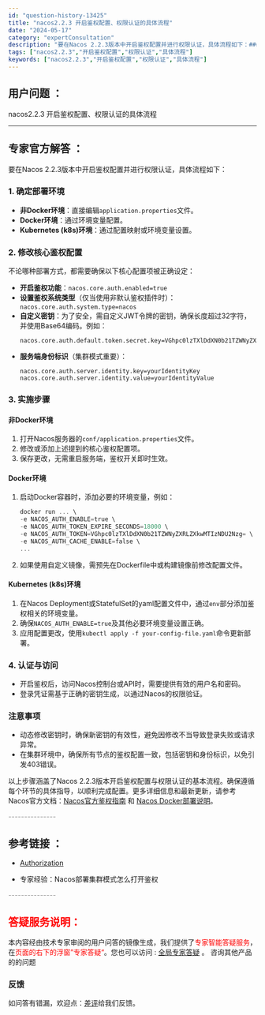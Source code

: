 ```yaml
---
id: "question-history-13425"
title: "nacos2.2.3 开启鉴权配置、权限认证的具体流程"
date: "2024-05-17"
category: "expertConsultation"
description: "要在Nacos 2.2.3版本中开启鉴权配置并进行权限认证，具体流程如下：### 1. 确定部署环境- **非Docker环境**：直接编辑`application.properties`文件。- **Docker环境**：通过环境变量配置。- **Kubernetes (k8s)环境**：通过配置"
tags: ["nacos2.2.3","开启鉴权配置","权限认证","具体流程"]
keywords: ["nacos2.2.3","开启鉴权配置","权限认证","具体流程"]
---
```


## 用户问题 ： 
 nacos2.2.3 开启鉴权配置、权限认证的具体流程  

---------------
## 专家官方解答 ：

要在Nacos 2.2.3版本中开启鉴权配置并进行权限认证，具体流程如下：

### 1. 确定部署环境
- **非Docker环境**：直接编辑`application.properties`文件。
- **Docker环境**：通过环境变量配置。
- **Kubernetes (k8s)环境**：通过配置映射或环境变量设置。

### 2. 修改核心鉴权配置
不论哪种部署方式，都需要确保以下核心配置项被正确设定：
- **开启鉴权功能**：`nacos.core.auth.enabled=true`
- **设置鉴权系统类型**（仅当使用非默认鉴权插件时）：`nacos.core.auth.system.type=nacos`
- **自定义密钥**：为了安全，需自定义JWT令牌的密钥，确保长度超过32字符，并使用Base64编码。例如：
  ```
  nacos.core.auth.default.token.secret.key=VGhpc0lzTXlDdXN0b21TZWNyZXRLZXkwMTIzNDU2Nzg=
  ```
- **服务端身份标识**（集群模式重要）：
  ```
  nacos.core.auth.server.identity.key=yourIdentityKey
  nacos.core.auth.server.identity.value=yourIdentityValue
  ```

### 3. 实施步骤

#### 非Docker环境
1. 打开Nacos服务器的`conf/application.properties`文件。
2. 修改或添加上述提到的核心鉴权配置项。
3. 保存更改，无需重启服务端，鉴权开关即时生效。

#### Docker环境
1. 启动Docker容器时，添加必要的环境变量，例如：
   ```powershell
   docker run ... \
   -e NACOS_AUTH_ENABLE=true \
   -e NACOS_AUTH_TOKEN_EXPIRE_SECONDS=18000 \
   -e NACOS_AUTH_TOKEN=VGhpc0lzTXlDdXN0b21TZWNyZXRLZXkwMTIzNDU2Nzg= \
   -e NACOS_AUTH_CACHE_ENABLE=false \
   ...
   ```
2. 如果使用自定义镜像，需预先在Dockerfile中或构建镜像前修改配置文件。

#### Kubernetes (k8s)环境
1. 在Nacos Deployment或StatefulSet的yaml配置文件中，通过`env`部分添加鉴权相关的环境变量。
2. 确保`NACOS_AUTH_ENABLE=true`及其他必要环境变量设置正确。
3. 应用配置更改，使用`kubectl apply -f your-config-file.yaml`命令更新部署。

### 4. 认证与访问
- 开启鉴权后，访问Nacos控制台或API时，需要提供有效的用户名和密码。
- 登录凭证需基于正确的密钥生成，以通过Nacos的权限验证。

### 注意事项
- 动态修改密钥时，确保新密钥的有效性，避免因修改不当导致登录失败或请求异常。
- 在集群环境中，确保所有节点的鉴权配置一致，包括密钥和身份标识，以免引发403错误。

以上步骤涵盖了Nacos 2.2.3版本开启鉴权配置与权限认证的基本流程。确保遵循每个环节的具体指导，以顺利完成配置。更多详细信息和最新更新，请参考Nacos官方文档：[Nacos官方鉴权指南](https://nacos.io/docs/latest/guide/user/auth/) 和 [Nacos Docker部署说明](https://github.com/nacos-group/nacos-docker)。


<font color="#949494">---------------</font> 


## 参考链接 ：

* [Authorization](https://nacos.io/docs/latest/guide/user/auth)
 
 * 专家经验：Nacos部署集群模式怎么打开鉴权 


 <font color="#949494">---------------</font> 
 


## <font color="#FF0000">答疑服务说明：</font> 

本内容经由技术专家审阅的用户问答的镜像生成，我们提供了<font color="#FF0000">专家智能答疑服务</font>，在<font color="#FF0000">页面的右下的浮窗”专家答疑“</font>。您也可以访问 : [全局专家答疑](https://answer.opensource.alibaba.com/docs/intro) 。 咨询其他产品的的问题

### 反馈
如问答有错漏，欢迎点：[差评](https://ai.nacos.io/user/feedbackByEnhancerGradePOJOID?enhancerGradePOJOId=13895)给我们反馈。
